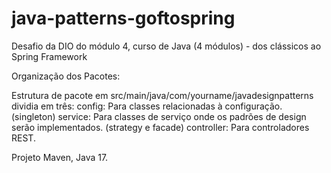 # java-patterns-goftospring
Desafio da DIO do módulo 4, curso de Java (4 módulos) - dos clássicos ao Spring Framework

Organização dos Pacotes:

Estrutura de pacote em src/main/java/com/yourname/javadesignpatterns dividia em três:
config: Para classes relacionadas à configuração. (singleton)
service: Para classes de serviço onde os padrões de design serão implementados. (strategy e facade)
controller: Para controladores REST.

Projeto Maven, Java 17.
